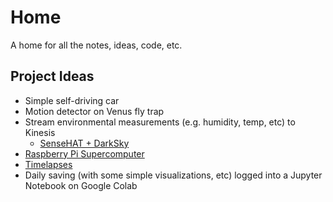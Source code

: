 # Home

A home for all the notes, ideas, code, etc.

## Project Ideas

- Simple self-driving car
- Motion detector on Venus fly trap
- Stream environmental measurements (e.g. humidity, temp, etc) to Kinesis
    - [SenseHAT + DarkSky](https://github.com/initialstate/wunderground-sensehat/blob/master/sensehat_darksky.py)
- [Raspberry Pi Supercomputer](https://www.amazon.com/Build-Supercomputers-Raspberry-Pi-3/dp/1787282589)
- [Timelapses](https://www.raspberrypi.org/documentation/usage/camera/raspicam/timelapse.md)
- Daily saving (with some simple visualizations, etc) logged into a Jupyter Notebook on Google Colab